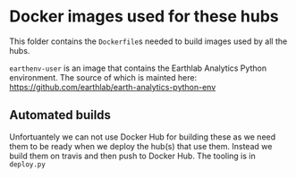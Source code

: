 # Docker images used for these hubs

This folder contains the `Dockerfile`s needed to build images used by
all the hubs.

`earthenv-user` is an image that contains the Earthlab Analytics Python
environment. The source of which is mainted here: https://github.com/earthlab/earth-analytics-python-env


## Automated builds

Unfortuantely we can not use Docker Hub for building these as we need them to
be ready when we deploy the hub(s) that use them. Instead we build them on
travis and then push to Docker Hub. The tooling is in `deploy.py`

